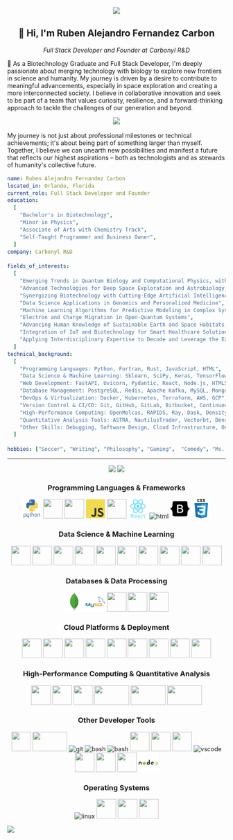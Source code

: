 <p align="center">
  <img src="https://capsule-render.vercel.app/api?type=waving&color=gradient&height=100&section=header&text=Think%20Unearth%20Manifest&fontSize=60&animation=fadeIn"/>
</p>
<h2 align="center">👋 Hi, I'm Ruben Alejandro Fernandez Carbon</h2>
<p align="center">
  <em>Full Stack Developer and Founder at Carbonyl R&D</em>
  
</p>




 🌱 As a Biotechnology Graduate and Full Stack Developer, I'm deeply passionate about merging technology with biology to explore new frontiers in science and humanity. My journey is driven by a desire to contribute to meaningful advancements, especially in space exploration and creating a more interconnected society. I believe in collaborative innovation and seek to be part of a team that values curiosity, resilience, and a forward-thinking approach to tackle the challenges of our generation and beyond.

<div align="center">
<img src="https://github.com/Bucanero06/Bucanero06/assets/60953006/121804dc-93ef-40d7-9c0f-86e07a192cab" height="300">
</div>

My journey is not just about professional milestones or technical achievements; it's about being part of something larger than myself. Together, I believe we can unearth new possibilities and manifest a future that reflects our highest aspirations – both as technologists and as stewards of humanity's collective future.



<!--- 
![Snake animation](https://github.com/Bucanero06/Bucanero06/blob/output/github-contribution-grid-snake.svg) 
--->

```yaml
name: Ruben Alejandro Fernandez Carbon
located_in: Orlando, Florida
current_role: Full Stack Developer and Founder
education:
  [
    "Bachelor's in Biotechnology",
    "Minor in Physics",
    "Associate of Arts with Chemistry Track",
    "Self-Taught Programmer and Business Owner",
  ]
company: Carbonyl R&D

fields_of_interests:
  [
    "Emerging Trends in Quantum Biology and Computational Physics, with a focus on Quantum Computing Applications and Computational Models in Particle Physics",
    "Advanced Technologies for Deep Space Exploration and Astrobiology, including Nanotechnology in Spacecraft Design and Research into Extremophiles",
    "Synergizing Biotechnology with Cutting-Edge Artificial Intelligence",
    "Data Science Applications in Genomics and Personalized Medicine",
    "Machine Learning Algorithms for Predictive Modeling in Complex Systems",
    "Electron and Charge Migration in Open-Quantum Systems",
    "Advancing Human Knowledge of Sustainable Earth and Space Habitats, emphasizing on Sustainable Energy Solutions",
    "Integration of IoT and Biotechnology for Smart Healthcare Solutions",
    "Applying Interdisciplinary Expertise to Decode and Leverage the Expanding Universe of Government-Backed Research for Innovative Solutions"
  ]
technical_background:
  [
    "Programming Languages: Python, Fortran, Rust, JavaScript, HTML",
    "Data Science & Machine Learning: Sklearn, SciPy, Keras, TensorFlow, RAPIDS, Ray, Pandas, Numpy, Dask, Numba",
    "Web Development: FastAPI, Uvicorn, Pydantic, React, Node.js, HTML5, CSS3, Bootstrap",
    "Database Management: PostgreSQL, Redis, Apache Kafka, MySQL, MongoDB, Firestore",
    "DevOps & Virtualization: Docker, Kubernetes, Terraform, AWS, GCP",
    "Version Control & CI/CD: Git, GitHub, GitLab, Bitbucket, Continuous Integration and Deployment Concepts",
    "High-Performance Computing: OpenMolcas, RAPIDS, Ray, Dask, DensityPy, NautilusTrader, Vectorbt",
    "Quantitative Analysis Tools: ASTRA, NautilusTrader, Vectorbt, DensityPy",
    "Other Skills: Debugging, Software Design, Cloud Infrastructure, Only Use Linux, Unit Testing"
  ]

hobbies: ["Soccer", "Writing", "Philosophy", "Gaming",  "Comedy", "Ms. Rachel"]
```

---  

<p align="center">
  <img src="https://github-readme-stats.vercel.app/api/top-langs/?username=Bucanero06&hide=jupyter%20notebook&layout=donut&langs_count=5" width="400" />
  <img src="https://github.com/Bucanero06/Bucanero06/assets/60953006/e9e8a290-9e74-4d45-96ae-4114e423f637" width="400" />
</p>

<div align="center">
  <h3 align="center">Programming Languages & Frameworks</h3>
  <img src="https://raw.githubusercontent.com/devicons/devicon/master/icons/python/python-original-wordmark.svg" alt="python" width="45" height="45"/>
  <img src="https://upload.wikimedia.org/wikipedia/commons/thumb/b/b8/Fortran_logo.svg/255px-Fortran_logo.svg.png?20201010021443" width="45" height="45"/>     
  <img src="https://rust-lang.org/logos/rust-logo-512x512.png" width="45" height="45"/>  
  <img src="https://raw.githubusercontent.com/devicons/devicon/master/icons/javascript/javascript-original.svg" alt="javascript" width="45" height="45"/>
  <img src="https://cdn.jsdelivr.net/gh/devicons/devicon/icons/cplusplus/cplusplus-original.svg" width="45" height="45"/>
  <img src="https://raw.githubusercontent.com/devicons/devicon/master/icons/react/react-original-wordmark.svg" alt="react" width="45" height="45"/>
  <img src="https://cdn.jsdelivr.net/gh/devicons/devicon/icons/html5/html5-original.svg" alt="html" width="45" height="45"/>
  <img src="https://raw.githubusercontent.com/devicons/devicon/master/icons/bootstrap/bootstrap-plain.svg" alt="bootstrap" width="45" height="45"/>
  <img src="https://raw.githubusercontent.com/devicons/devicon/master/icons/css3/css3-original-wordmark.svg" alt="css3" width="45" height="45"/>

  <h3 align="center">Data Science & Machine Learning</h3>
  <img src="https://upload.wikimedia.org/wikipedia/commons/thumb/b/b2/SCIPY_2.svg/1200px-SCIPY_2.svg.png" width="45" height="45"/>
  <img src="https://upload.wikimedia.org/wikipedia/commons/thumb/0/05/Scikit_learn_logo_small.svg/1280px-Scikit_learn_logo_small.svg.png" width="45" height="45"/>
  <img src="https://rapids.ai/images/dask_logo.png" width="45" height="45"/>
  <img src="https://assets-global.website-files.com/5f6bc60e665f54db361e52a9/5f6bc60e665f54a3b11e53fc_logo_keras.png" width="45" height="45"/>
  <img src="https://cdn.jsdelivr.net/gh/devicons/devicon/icons/tensorflow/tensorflow-original.svg" width="45" height="45"/>
  <img src="https://upload.wikimedia.org/wikipedia/commons/thumb/1/10/PyTorch_logo_icon.svg/1200px-PyTorch_logo_icon.svg.png" width="45" height="45"/>
  <img src="https://images.ctfassets.net/bguokct8bxgd/36XNGCurPrJ5T8H1xMe9Be/4d2518228938f627a3805521ba8d7c4e/logo-ray.png" width="45" height="45"/>
  <img src="https://rapids.ai/assets/images/RAPIDS-logo-purple.png" width="45" height="45"/>
  <img src="https://cdn.jsdelivr.net/gh/devicons/devicon/icons/pandas/pandas-original-wordmark.svg" width="45" height="45"/>
  <img src="https://cdn.jsdelivr.net/gh/devicons/devicon/icons/numpy/numpy-original-wordmark.svg" width="45" height="45"/>

  <h3 align="center">Databases & Data Processing</h3>
  <img src="https://raw.githubusercontent.com/devicons/devicon/master/icons/mongodb/mongodb-original.svg" alt="mongodb" width="45" height="45"/>
  <img src="https://raw.githubusercontent.com/devicons/devicon/master/icons/mysql/mysql-original-wordmark.svg" alt="mysql" width="45" height="45"/>
  <img src="https://cdn.jsdelivr.net/gh/devicons/devicon/icons/postgresql/postgresql-original-wordmark.svg" width="45" height="45"/>
  <img src="https://cdn.jsdelivr.net/gh/devicons/devicon/icons/redis/redis-original-wordmark.svg" width="45" height="45"/>
  <img src="https://res.cloudinary.com/canonical/image/fetch/f_auto,q_auto,fl_sanitize,w_178,h_287/https://assets.ubuntu.com/v1/ce971717-Kafka-logo-badge-white.svg" width="45" height="45"/>

  <h3 align="center">Cloud Platforms & Deployment</h3>
  <img src="https://cdn.jsdelivr.net/gh/devicons/devicon/icons/googlecloud/googlecloud-original-wordmark.svg" width="45" height="45"/>
  <img src="https://cdn.jsdelivr.net/gh/devicons/devicon/icons/amazonwebservices/amazonwebservices-plain-wordmark.svg" width="45" height="45"/>
  <img src="https://cdn.jsdelivr.net/gh/devicons/devicon/icons/firebase/firebase-plain-wordmark.svg" width="45" height="45"/>
  <img src="https://pipedream.com/s.v0/app_1dBhP3/logo/96" width="45" height="45"/>
  <img src="https://cdn.jsdelivr.net/gh/devicons/devicon/icons/heroku/heroku-original-wordmark.svg" width="45" height="45"/>
  <img src="https://cdn.jsdelivr.net/gh/devicons/devicon/icons/digitalocean/digitalocean-original-wordmark.svg" width="45" height="45"/>
  <img src="https://cdn.jsdelivr.net/gh/devicons/devicon/icons/docker/docker-original.svg" width="45" height="45"/>
  <img src="https://huggingface.co/datasets/huggingface/brand-assets/resolve/main/hf-logo.png" width="45" height="45"/>
  <img src="https://cdn.jsdelivr.net/gh/devicons/devicon/icons/kubernetes/kubernetes-plain.svg" width="45" height="45"/>

  <h3 align="center">High-Performance Computing & Quantitative Analysis</h3>
  <img src="https://cdn.jsdelivr.net/gh/devicons/devicon/icons/matlab/matlab-original.svg" width="45" height="45"/>
  <img src="https://perso.ens-lyon.fr/martin.verot/images/molcas_logo.png" width="45" height="45"/>
  <img src="https://lastmile-ai.com/wp-content/uploads/2019/09/tools-numba-icon.png" width="45" height="45"/>
  <img src="https://upload.wikimedia.org/wikipedia/commons/8/8a/Plotly-logo.png" width="80" height="45"/>
  <img src="https://nautilustrader.io/_next/image?url=%2F_next%2Fstatic%2Fmedia%2Fnautilus-logo-sm.7c6c9055.png&w=1920&q=75" width="80" height="45"/>
  <img src="https://vectorbt.dev/assets/logo/header.svg" width="80" height="45"/>

  <h3 align="center">Other Developer Tools</h3>
  <img src="https://cdn.jsdelivr.net/gh/devicons/devicon/icons/fastapi/fastapi-original-wordmark.svg" width="45" height="45"/>
  <img src="https://www.sequoiacap.com/wp-content/uploads/sites/6/2023/08/name-and-logo-path.svg" width="80" height="45"/>
  <img src="https://cdn.jsdelivr.net/gh/devicons/devicon/icons/git/git-original.svg" alt="git" width="45" height="45"/>
  <img src="https://cdn.jsdelivr.net/gh/devicons/devicon/icons/bash/bash-original.svg" alt="bash" width="45" height="45"/>
  <img src="https://upload.wikimedia.org/wikipedia/commons/thumb/6/64/PyPI_logo.svg/1200px-PyPI_logo.svg.png" alt="bash" width="45" height="45"/>
  <img src="https://upload.wikimedia.org/wikipedia/commons/thumb/b/ba/Stripe_Logo%2C_revised_2016.svg/2560px-Stripe_Logo%2C_revised_2016.svg.png" width="45" height="45"/>

  <img src="https://upload.wikimedia.org/wikipedia/commons/thumb/0/04/ChatGPT_logo.svg/2048px-ChatGPT_logo.svg.png" width="45" height="45"/>  
  <img src="https://cdn.jsdelivr.net/gh/devicons/devicon/icons/django/django-plain.svg" width="45" height="45"/>
  <img src="https://cdn.jsdelivr.net/gh/devicons/devicon/icons/vscode/vscode-original.svg" alt="vscode" width="45" height="45"/>
  <img src="https://cdn.jsdelivr.net/gh/devicons/devicon/icons/pycharm/pycharm-original.svg" width="45" height="45"/>
  <img src="https://cdn.jsdelivr.net/gh/devicons/devicon/icons/anaconda/anaconda-original-wordmark.svg" width="45" height="45"/>
  <img src="https://cdn.jsdelivr.net/gh/devicons/devicon/icons/jupyter/jupyter-original-wordmark.svg" width="45" height="45"/>
  <img src="https://raw.githubusercontent.com/devicons/devicon/master/icons/nodejs/nodejs-original-wordmark.svg" alt="nodejs" width="45" height="45"/>

  <h3 align="center">Operating Systems</h3>
  <img src="https://cdn.jsdelivr.net/gh/devicons/devicon/icons/linux/linux-original.svg" alt="linux" width="45" height="45"/>
  <img src="https://cdn.jsdelivr.net/gh/devicons/devicon/icons/debian/debian-original.svg" width="45" height="45"/>
  <img src="https://cdn.jsdelivr.net/gh/devicons/devicon/icons/centos/centos-original.svg" width="45" height="45"/>
  <img src="https://cdn.jsdelivr.net/gh/devicons/devicon/icons/windows8/windows8-original.svg" width="45" height="45"/>
  
</div>




<p align="left">
  <img src="https://capsule-render.vercel.app/api?type=waving&color=gradient&height=100&section=footer"/>
</p>


